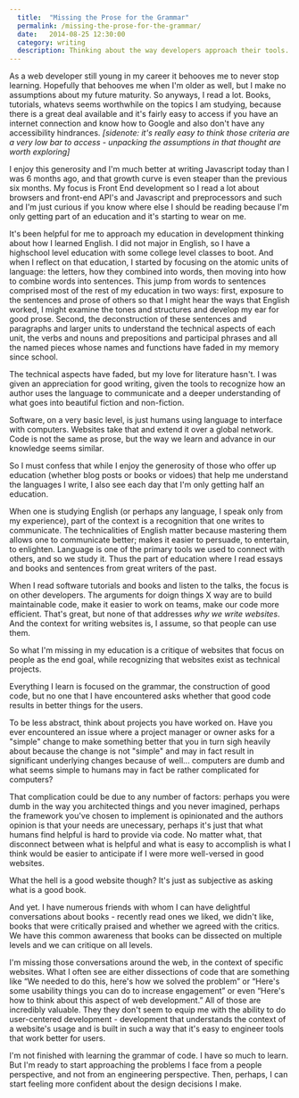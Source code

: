 ```yaml
---
  title:  "Missing the Prose for the Grammar"
  permalink: /missing-the-prose-for-the-grammar/
  date:   2014-08-25 12:30:00
  category: writing
  description: Thinking about the way developers approach their tools.
---
```


As a web developer still young in my career it behooves me to never stop learning. Hopefully that behooves me when I'm older as well, but I make no assumptions about my future maturity. So anyways, I read a lot. Books, tutorials, whatevs seems worthwhile on the topics I am studying, because there is a great deal available and it's fairly easy to access if you have an internet connection and know how to Google and also don't have any accessibility hindrances. *[sidenote: it's really easy to think those criteria are a very low bar to access - unpacking the assumptions in that thought are worth exploring]*

I enjoy this generosity and I'm much better at writing Javascript today than I was 6 months ago, and that growth curve is even steaper than the previous six months. My focus is Front End development so I read a lot about browsers and front-end API's and Javascript and preprocessors and such and I'm just curious if you know where else I should be reading because I'm only getting part of an education and it's starting to wear on me.

It's been helpful for me to approach my education in development thinking about how I learned English. I did not major in English, so I have a highschool level education with some college level classes to boot. And when I reflect on that education, I started by focusing on the atomic units of language: the letters, how they combined into words, then moving into how to combine words into sentences. This jump from words to sentences comprised most of the rest of my education in two ways: first, exposure to the sentences and prose of others so that I might hear the ways that English worked, I might examine the tones and structures and develop my ear for good prose. Second, the deconstruction of these sentences and paragraphs and larger units to understand the technical aspects of each unit, the verbs and nouns and prepositions and participal phrases and all the named pieces whose names and functions have faded in my memory since school.

The technical aspects have faded, but my love for literature hasn't. I was given an appreciation for good writing, given the tools to recognize how an author uses the language to communicate and a deeper understanding of what goes into beautiful fiction and non-fiction.

Software, on a very basic level, is just humans using language to interface with computers. Websites take that and extend it over a global network. Code is not the same as prose, but the way we learn and advance in our knowledge seems similar.

So I must confess that while I enjoy the generosity of those who offer up education (whether blog posts or books or vidoes) that help me understand the languages I write, I also see each day that I'm only getting half an education.

When one is studying English (or perhaps any language, I speak only from my experience), part of the context is a recognition that one writes to communicate. The technicalities of English matter because mastering them allows one to communicate better; makes it easier to persuade, to entertain, to enlighten. Language is one of the primary tools we used to connect with others, and so we study it. Thus the part of education where I read essays and books and sentences from great writers of the past.

When I read software tutorials and books and listen to the talks, the focus is on other developers. The arguments for doign things X way are to build maintainable code, make it easier to work on teams, make our code more efficient. That's great, but none of that addresses _why we write websites_. And the context for writing websites is, I assume, so that people can use them.

So what I'm missing in my education is a critique of websites that focus on people as the end goal, while recognizing that websites exist as technical projects.

Everything I learn is focused on the grammar, the construction of good code, but no one that I have encountered asks whether that good code results in better things for the users.

To be less abstract, think about projects you have worked on. Have you ever encountered an issue where a project manager or owner asks for a "simple" change to make something better that you in turn sigh heavily about because the change is not "simple" and may in fact result in significant underlying changes because of well... computers are dumb and what seems simple to humans may in fact be rather complicated for computers?

That complication could be due to any number of factors: perhaps you were dumb in the way you architected things and you never imagined, perhaps the framework you've chosen to implement is opinionated and the authors opinion is that your needs are unecessary, perhaps it's just that what humans find helpful is hard to provide via code. No matter what, that disconnect between what is helpful and what is easy to accomplish is what I think would be easier to anticipate if I were more well-versed in good websites.

What the hell is a good website though? It's just as subjective as asking what is a good book.

And yet. I have numerous friends with whom I can have delightful conversations about books - recently read ones we liked, we didn't like, books that were critically praised and whether we agreed with the critics. We have this common awareness that books can be dissected on multiple levels and we can critique on all levels.

I'm missing those conversations around the web, in the context of specific websites. What I often see are either dissections of code that are something like “We needed to do this, here's how we solved the problem” or “Here's some usability things you can do to increase engagement” or even “Here's how to think about this aspect of web development.” All of those are incredibly valuable. They they don't seem to equip me with the ability to do user-centered development - development that understands the context of a website's usage and is built in such a way that it's easy to engineer tools that work better for users.

I'm not finished with learning the grammar of code. I have so much to learn. But I'm ready to start approaching the problems I face from a people perspective, and not from an engineering perspective. Then, perhaps, I can start feeling more confident about the design decisions I make.
